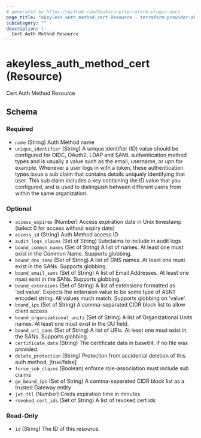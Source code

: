 ```yaml
---
# generated by https://github.com/hashicorp/terraform-plugin-docs
page_title: "akeyless_auth_method_cert Resource - terraform-provider-akeyless"
subcategory: ""
description: |-
  Cert Auth Method Resource
---
```


# akeyless_auth_method_cert (Resource)

Cert Auth Method Resource



<!-- schema generated by tfplugindocs -->
## Schema

### Required

- `name` (String) Auth Method name
- `unique_identifier` (String) A unique identifier (ID) value should be configured for OIDC, OAuth2, LDAP and SAML authentication method types and is usually a value such as the email, username, or upn for example. Whenever a user logs in with a token, these authentication types issue a sub claim that contains details uniquely identifying that user. This sub claim includes a key containing the ID value that you configured, and is used to distinguish between different users from within the same organization.

### Optional

- `access_expires` (Number) Access expiration date in Unix timestamp (select 0 for access without expiry date)
- `access_id` (String) Auth Method access ID
- `audit_logs_claims` (Set of String) Subclaims to include in audit logs
- `bound_common_names` (Set of String) A list of names. At least one must exist in the Common Name. Supports globbing.
- `bound_dns_sans` (Set of String) A list of DNS names. At least one must exist in the SANs. Supports globbing.
- `bound_email_sans` (Set of String) A list of Email Addresses. At least one must exist in the SANs. Supports globbing.
- `bound_extensions` (Set of String) A list of extensions formatted as 'oid:value'. Expects the extension value to be some type of ASN1 encoded string. All values much match. Supports globbing on 'value'.
- `bound_ips` (Set of String) A comma-separated CIDR block list to allow client access
- `bound_organizational_units` (Set of String) A list of Organizational Units names. At least one must exist in the OU field.
- `bound_uri_sans` (Set of String) A list of URIs. At least one must exist in the SANs. Supports globbing.
- `certificate_data` (String) The certificate data in base64, if no file was provided.
- `delete_protection` (String) Protection from accidental deletion of this auth method, [true/false]
- `force_sub_claims` (Boolean) enforce role-association must include sub claims
- `gw_bound_ips` (Set of String) A comma-separated CIDR block list as a trusted Gateway entity
- `jwt_ttl` (Number) Creds expiration time in minutes
- `revoked_cert_ids` (Set of String) A list of revoked cert ids

### Read-Only

- `id` (String) The ID of this resource.


